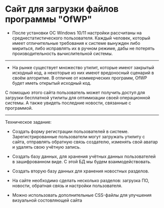# Сайт для загрузки файлов программы "OfWP"



* После установки ОС Windows 10/11 настройки рассчитаны на среднестатистического пользователя. Каждый человек, который имеет отличительные требования к системе
  вынужден либо мириться, либо исправлять их в ручном режиме, дабы не потерять производительность вычислительной системы.

___

* На рынке существует множество утилит, которые имеют закрытый исходный код, а некоторые из них имеют вредоносный сценарий в своём алгоритме.
  В отличие от коммерческих программ, OfWP будет иметь открытый исходный код.



 С помощью этого сайта пользователь может получить доступ для загрузки бесплатной утилиты для оптимизации своей операционной системы. А также увидеть последние
новости, связанные с программой.
 
 
---


 Техническое задание:


* Создать форму регистрации пользователей в системе. Зарегистрированные пользователи могут загружать утилиту с сайта, отправлять обратную связь создателю,
  изменять свой аватар и удалять свою учётную запись.


* Создать базу данных, для хранения учётных данных пользователей в зашифрованном виде. С этой БД мы будем взаимодействовать.


* Создать вторую базу данных для хранения новостных разделов.


* На сайте необходимо сделать несколько разделов: загрузка ПО, новости, обратная связь и настройки пользователя.


* Можно использовать дополнительные CSS-файлы для улучшения визуальной состовляющей сайта

